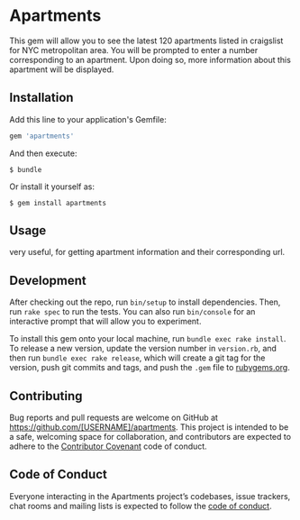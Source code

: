 # Apartments

This gem will allow you to see the latest 120 apartments listed in craigslist for NYC metropolitan area.
You will be prompted to enter a number corresponding to an apartment. Upon doing so, more information about this apartment will be displayed.

## Installation

Add this line to your application's Gemfile:

```ruby
gem 'apartments'
```

And then execute:

    $ bundle

Or install it yourself as:

    $ gem install apartments

## Usage

very useful, for getting apartment information and their corresponding url.

## Development

After checking out the repo, run `bin/setup` to install dependencies. Then, run `rake spec` to run the tests. You can also run `bin/console` for an interactive prompt that will allow you to experiment.

To install this gem onto your local machine, run `bundle exec rake install`. To release a new version, update the version number in `version.rb`, and then run `bundle exec rake release`, which will create a git tag for the version, push git commits and tags, and push the `.gem` file to [rubygems.org](https://rubygems.org).

## Contributing

Bug reports and pull requests are welcome on GitHub at https://github.com/[USERNAME]/apartments. This project is intended to be a safe, welcoming space for collaboration, and contributors are expected to adhere to the [Contributor Covenant](http://contributor-covenant.org) code of conduct.

## Code of Conduct

Everyone interacting in the Apartments project’s codebases, issue trackers, chat rooms and mailing lists is expected to follow the [code of conduct](https://github.com/[USERNAME]/apartments/blob/master/CODE_OF_CONDUCT.md).
